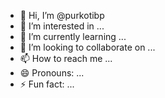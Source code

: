 - 👋 Hi, I’m @purkotibp
- 👀 I’m interested in ...
- 🌱 I’m currently learning ...
- 💞️ I’m looking to collaborate on ...
- 📫 How to reach me ...
- 😄 Pronouns: ...
- ⚡ Fun fact: ...

<!---
purkotibp/purkotibp is a ✨ special ✨ repository because its `README.md` (this file) appears on your GitHub profile.
You can click the Preview link to take a look at your changes.
--->

